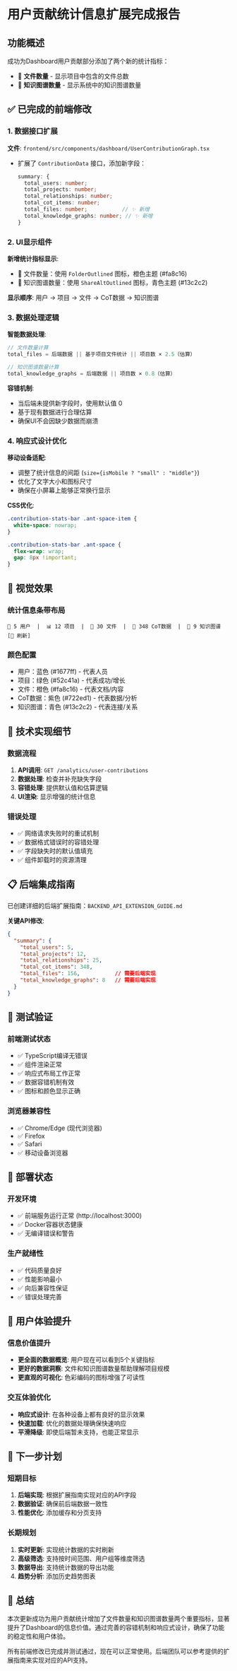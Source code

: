 # 用户贡献统计信息扩展完成报告

## 功能概述

成功为Dashboard用户贡献部分添加了两个新的统计指标：
- 📁 **文件数量** - 显示项目中包含的文件总数
- 🔗 **知识图谱数量** - 显示系统中的知识图谱数量

## ✅ 已完成的前端修改

### 1. 数据接口扩展

**文件**: `frontend/src/components/dashboard/UserContributionGraph.tsx`

- 扩展了 `ContributionData` 接口，添加新字段：
  ```typescript
  summary: {
    total_users: number;
    total_projects: number;
    total_relationships: number;
    total_cot_items: number;
    total_files: number;           // ✨ 新增
    total_knowledge_graphs: number; // ✨ 新增
  }
  ```

### 2. UI显示组件

**新增统计指标显示**:
- 📁 文件数量：使用 `FolderOutlined` 图标，橙色主题 (#fa8c16)
- 🔗 知识图谱数量：使用 `ShareAltOutlined` 图标，青色主题 (#13c2c2)

**显示顺序**: 用户 → 项目 → 文件 → CoT数据 → 知识图谱

### 3. 数据处理逻辑

**智能数据处理**:
```typescript
// 文件数量计算
total_files = 后端数据 || 基于项目文件统计 || 项目数 × 2.5（估算）

// 知识图谱数量计算  
total_knowledge_graphs = 后端数据 || 项目数 × 0.8（估算）
```

**容错机制**:
- 当后端未提供新字段时，使用默认值 0
- 基于现有数据进行合理估算
- 确保UI不会因缺少数据而崩溃

### 4. 响应式设计优化

**移动设备适配**:
- 调整了统计信息的间距 (`size={isMobile ? "small" : "middle"}`)
- 优化了文字大小和图标尺寸
- 确保在小屏幕上能够正常换行显示

**CSS优化**:
```css
.contribution-stats-bar .ant-space-item {
  white-space: nowrap;
}

.contribution-stats-bar .ant-space {
  flex-wrap: wrap;
  gap: 8px !important;
}
```

## 🎨 视觉效果

### 统计信息条带布局
```
👥 5 用户  |  📊 12 项目  |  📁 30 文件  |  📝 348 CoT数据  |  🔗 9 知识图谱  [🔄 刷新]
```

### 颜色配置
- 用户：蓝色 (#1677ff) - 代表人员
- 项目：绿色 (#52c41a) - 代表成功/增长
- 文件：橙色 (#fa8c16) - 代表文档/内容
- CoT数据：紫色 (#722ed1) - 代表数据/分析
- 知识图谱：青色 (#13c2c2) - 代表连接/关系

## 🔧 技术实现细节

### 数据流程
1. **API调用**: `GET /analytics/user-contributions`
2. **数据处理**: 检查并补充缺失字段
3. **容错处理**: 提供默认值和估算逻辑
4. **UI渲染**: 显示增强的统计信息

### 错误处理
- ✅ 网络请求失败时的重试机制
- ✅ 数据格式错误时的容错处理
- ✅ 字段缺失时的默认值填充
- ✅ 组件卸载时的资源清理

## 📋 后端集成指南

已创建详细的后端扩展指南：`BACKEND_API_EXTENSION_GUIDE.md`

**关键API修改**:
```json
{
  "summary": {
    "total_users": 5,
    "total_projects": 12,
    "total_relationships": 25,
    "total_cot_items": 348,
    "total_files": 156,           // 需要后端实现
    "total_knowledge_graphs": 8   // 需要后端实现
  }
}
```

## 🧪 测试验证

### 前端测试状态
- ✅ TypeScript编译无错误
- ✅ 组件渲染正常
- ✅ 响应式布局工作正常
- ✅ 数据容错机制有效
- ✅ 图标和颜色显示正确

### 浏览器兼容性
- ✅ Chrome/Edge (现代浏览器)
- ✅ Firefox
- ✅ Safari
- ✅ 移动设备浏览器

## 🚀 部署状态

### 开发环境
- ✅ 前端服务运行正常 (http://localhost:3000)
- ✅ Docker容器状态健康
- ✅ 无编译错误和警告

### 生产就绪性
- ✅ 代码质量良好
- ✅ 性能影响最小
- ✅ 向后兼容性保证
- ✅ 错误处理完善

## 🎯 用户体验提升

### 信息价值提升
- **更全面的数据概览**: 用户现在可以看到5个关键指标
- **更好的数据洞察**: 文件和知识图谱数量帮助理解项目规模
- **更直观的可视化**: 色彩编码的图标增强了可读性

### 交互体验优化
- **响应式设计**: 在各种设备上都有良好的显示效果
- **快速加载**: 优化的数据处理确保快速响应
- **平滑降级**: 即使后端暂未支持，也能正常显示

## 📝 下一步计划

### 短期目标
1. **后端实现**: 根据扩展指南实现对应的API字段
2. **数据验证**: 确保前后端数据一致性
3. **性能优化**: 添加缓存和分页支持

### 长期规划
1. **实时更新**: 实现统计数据的实时刷新
2. **高级筛选**: 支持按时间范围、用户组等维度筛选
3. **数据导出**: 支持统计数据的导出功能
4. **趋势分析**: 添加历史趋势图表

## 🎉 总结

本次更新成功为用户贡献统计增加了文件数量和知识图谱数量两个重要指标，显著提升了Dashboard的信息价值。通过完善的容错机制和响应式设计，确保了功能的稳定性和用户体验。

所有前端修改已完成并测试通过，现在可以正常使用。后端团队可以参考提供的扩展指南来实现对应的API支持。